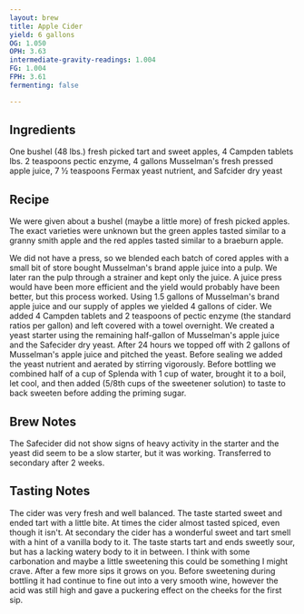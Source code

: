 ```yaml
---
layout: brew
title: Apple Cider
yield: 6 gallons
OG: 1.050
OPH: 3.63
intermediate-gravity-readings: 1.004
FG: 1.004
FPH: 3.61
fermenting: false

---
```


## Ingredients
One bushel (48 lbs.) fresh picked tart and sweet apples, 4 Campden tablets lbs. 2 teaspoons pectic enzyme, 4 gallons Musselman's fresh pressed apple juice, 7 &frac12; teaspoons Fermax yeast nutrient, and Safcider dry yeast

## Recipe
We were given about a bushel (maybe a little more) of fresh picked apples. The exact varieties were unknown but the green apples tasted similar to a granny smith apple and the red apples tasted similar to a braeburn apple.

We did not have a press, so we blended each batch of cored apples with a small bit of store bought Musselman's brand apple juice into a pulp. We later ran the pulp through a strainer and kept only the juice. A juice press would have been more efficient and the yield would probably have been better, but this process worked. Using 1.5 gallons of Musselman's brand apple juice and our supply of apples we yielded 4 gallons of cider. We added 4 Campden tablets and 2 teaspoons of pectic enzyme (the standard ratios per gallon) and left covered with a towel overnight. We created a yeast starter using the remaining half-gallon of Musselman's apple juice and the Safecider dry yeast. After 24 hours we topped off with 2 gallons of Musselman's apple juice and pitched the yeast. Before sealing we added the yeast nutrient and aerated by stirring vigorously. Before bottling we combined half of a cup of Splenda with 1 cup of water, brought it to a boil, let cool, and then added (5/8th cups of the sweetener solution) to taste to back sweeten before adding the priming sugar.

## Brew Notes
The Safecider did not show signs of heavy activity in the starter and the yeast did seem to be a slow starter, but it was working. Transferred to secondary after 2 weeks.

## Tasting Notes
The cider was very fresh and well balanced. The taste started sweet and ended tart with a little bite. At times the cider almost tasted spiced, even though it isn't. At secondary the cider has a wonderful sweet and tart smell with a hint of a vanilla body to it. The taste starts tart and ends sweetly sour, but has a lacking watery body to it in between. I think with some carbonation and maybe a little sweetening this could be something I might crave. After a few more sips it grows on you. Before sweetening during bottling it had continue to fine out into a very smooth wine, however the acid was still high and gave a puckering effect on the cheeks for the first sip. 
